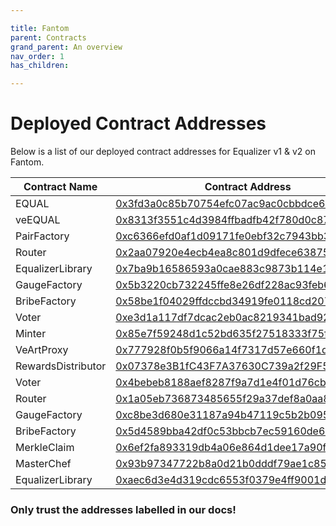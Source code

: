 ```yaml
---

title: Fantom
parent: Contracts
grand_parent: An overview
nav_order: 1
has_children:

---
```


# Deployed Contract Addresses 

Below is a list of our deployed contract addresses for Equalizer v1 & v2 on Fantom.


Contract Name  | Contract Address  | Status
------------- | ------------- | -------------
EQUAL               | [0x3fd3a0c85b70754efc07ac9ac0cbbdce664865a6](https://ftmscan.com/address/0x3fd3a0c85b70754efc07ac9ac0cbbdce664865a6)    | Recommended
veEQUAL             | [0x8313f3551c4d3984ffbadfb42f780d0c8763ce94](https://ftmscan.com/address/0x8313f3551c4d3984ffbadfb42f780d0c8763ce94)    | Recommended
PairFactory         | [0xc6366efd0af1d09171fe0ebf32c7943bb310832a](https://ftmscan.com/address/0xc6366efd0af1d09171fe0ebf32c7943bb310832a)    | Recommended
Router              | [0x2aa07920e4ecb4ea8c801d9dfece63875623b285](https://ftmscan.com/address/0x2aa07920e4ecb4ea8c801d9dfece63875623b285)    | Recommended
EqualizerLibrary    | [0x7ba9b16586593a0cae883c9873b114e16f69eb6a](https://ftmscan.com/address/0x7ba9b16586593a0cae883c9873b114e16f69eb6a)    | Recommended
GaugeFactory        | [0x5b3220cb732245ffe8e26df228ac93feb685c157](https://ftmscan.com/address/0x5b3220cb732245ffe8e26df228ac93feb685c157)    | Recommended
BribeFactory        | [0x58be1f04029ffdccbd34919fe0118cd207d746b0](https://ftmscan.com/address/0x58be1f04029ffdccbd34919fe0118cd207d746b0)    | Recommended
Voter               | [0xe3d1a117df7dcac2eb0ac8219341bad92f18dac1](https://ftmscan.com/address/0xe3d1a117df7dcac2eb0ac8219341bad92f18dac1)    | Recommended
Minter              | [0x85e7f59248d1c52bd635f27518333f75fb80c72d](https://ftmscan.com/address/0x85e7f59248d1c52bd635f27518333f75fb80c72d)    | Recommended
VeArtProxy          | [0x777928f0b5f9066a14f7317d57e660f1d754cad8](https://ftmscan.com/address/0x777928f0b5f9066a14f7317d57e660f1d754cad8)    | ⚠ Deprecated
RewardsDistributor  | [0x07378e3B1fC43F7A37630C739a2f29F5b2442e60](https://ftmscan.com/address/0x07378e3B1fC43F7A37630C739a2f29F5b2442e60)    | ⚠ Deprecated
Voter               | [0x4bebeb8188aef8287f9a7d1e4f01d76cbe060d5b](https://ftmscan.com/address/0x4bebeb8188aef8287f9a7d1e4f01d76cbe060d5b)    | ⚠ Deprecated
Router              | [0x1a05eb736873485655f29a37def8a0aa87f5a447](https://ftmscan.com/address/0x1a05eb736873485655f29a37def8a0aa87f5a447)    | ⚠ Deprecated
GaugeFactory        | [0xc8be3d680e31187a94b47119c5b2b095ce2be578](https://ftmscan.com/address/0xc8be3d680e31187a94b47119c5b2b095ce2be578)    | ⚠ Deprecated
BribeFactory        | [0x5d4589bba42df0c53bbcb7ec59160de64b9d4308](https://ftmscan.com/address/0x5d4589bba42df0c53bbcb7ec59160de64b9d4308)    | ⚠ Deprecated
MerkleClaim         | [0x6ef2fa893319db4a06e864d1dee17a90fcc34130](https://ftmscan.com/address/0x6ef2fa893319db4a06e864d1dee17a90fcc34130)    | ⚠ Deprecated
MasterChef          | [0x93b97347722b8a0d21b0dddf79ae1c85c05041f8](https://ftmscan.com/address/0x93b97347722b8a0d21b0dddf79ae1c85c05041f8)    | ⚠ Deprecated
EqualizerLibrary    | [0xaec6d3e4d319cdc6553f0379e4ff9001d022bea9](https://ftmscan.com/address/0xaec6d3e4d319cdc6553f0379e4ff9001d022bea9)    | ⚠ Deprecated

### Only trust the addresses labelled in our docs!
